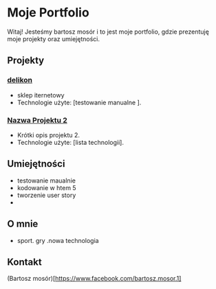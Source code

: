 # Moje Portfolio

Witaj! Jesteśmy bartosz  mosór i to jest moje portfolio, gdzie prezentuję moje projekty oraz umiejętności.

## Projekty

### [delikon ]( https://testy-ernabo.atlassian.net/jira/software/projects/DEL/boards/3)
- sklep iternetowy
- Technologie użyte: [testowanie  manualne ].

### [Nazwa Projektu 2](link_do_projektu_2)
- Krótki opis projektu 2.
- Technologie użyte: [lista technologii].

## Umiejętności

- testowanie maualnie
- kodowanie w htem 5
- tworzenie  user story
- 

## O mnie

-  sport. gry .nowa   technologia

## Kontakt
(Bartosz mosór)[https://www.facebook.com/bartosz.mosor.1]


